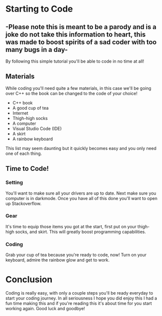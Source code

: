 # Starting to Code
-**Please note this is meant to be a parody and is a joke do not take this information to heart, this was made to boost spirits of a sad coder with too many bugs in a day**-
---
By following this simple tutorial you'll be able to code in no time at all!

## Materials
While coding you'll need quite a few materials, in this case we'll be going over C++ so the book can be changed to the code of your choice!
- C++ book
- A good cup of tea
- Internet
- Thigh-high socks
- A computer
- Visual Studio Code (IDE)
- A skirt
- A rainbow keyboard

This list may seem daunting but it quickly becomes easy and you only need one of each thing.

## Time to Code!
### Setting
You'll want to make sure all your drivers are up to date. Next make sure you computer is in darkmode. Once you have all of this done you'll want to open up Stackoverflow.
### Gear
It's time to equip those items you got at the start, first put on your thigh-high socks, and skirt. This will greatly boost programming capabilities.
### Coding
Grab your cup of tea because you're ready to code, now! Turn on your keyboard, admire the rainbow glow and get to work.

# Conclusion
Coding is really easy, with only a couple steps you'll be ready everyday to start your coding journey. In all seriousness I hope you did enjoy this I had a fun time making this and if you're reading this it's about time for you start working again. Good luck and goodbye!
